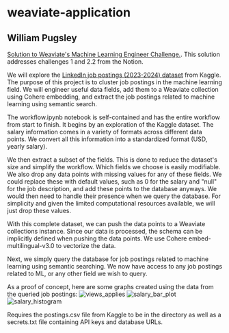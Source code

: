 # weaviate-application
## William Pugsley

[Solution to Weaviate's Machine Learning Engineer Challenge.](https://weaviate.notion.site/Machine-Learning-Engineer-Challenge-f3bc639b111a43f0b72d186454b2d288). This solution addresses challenges 1 and 2.2 from the Notion.

We will explore the [LinkedIn job postings (2023-2024) dataset](https://www.kaggle.com/datasets/arshkon/linkedin-job-postings/) from Kaggle. The purpose of this project is to cluster job postings in the machine learning field. We will engineer useful data fields, add them to a Weaviate collection using Cohere embedding, and extract the job postings related to machine learning using semantic search.

The workflow.ipynb notebook is self-contained and has the entire workflow from start to finish. It begins by an exploration of the Kaggle dataset. The salary information comes in a variety of formats across different data points. We convert all this information into a standardized format (USD, yearly salary).

We then extract a subset of the fields. This is done to reduce the dataset's size and simplify the workflow. Which fields we choose is easily modifiable. We also drop any data points with missing values for any of these fields. We could replace these with default values, such as 0 for the salary and "null" for the job description, and add these points to the database anyways. We would then need to handle their presence when we query the database. For simplicity and given the limited computational resources available, we will just drop these values.

With this complete dataset, we can push the data points to a Weaviate collections instance. Since our data is processed, the schema can be implicitly defined when pushing the data points. We use Cohere embed-multilingual-v3.0 to vectorize the data.

Next, we simply query the database for job postings related to machine learning using semantic searching. We now have access to any job postings related to ML, or any other field we wish to query.

As a proof of concept, here are some graphs created using the data from the queried job postings:
![views_applies](https://github.com/WillPugs/weaviate-application/assets/70442267/47e3302d-a231-48a3-8b43-1eafb0d246a7)
![salary_bar_plot](https://github.com/WillPugs/weaviate-application/assets/70442267/73288d28-7de8-4c02-9f09-cf22f4304c44)
![salary_histogram](https://github.com/WillPugs/weaviate-application/assets/70442267/3c5313af-bdba-4e0a-b609-94b85db83297)

Requires the postings.csv file from Kaggle to be in the directory as well as a secrets.txt file containing API keys and database URLs.